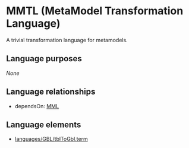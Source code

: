 # MMTL (MetaModel Transformation Language)
A trivial transformation language for metamodels.
## Language purposes
_None_
## Language relationships
* dependsOn: [MML](mml.html)

## Language elements
* [languages/GBL/tblToGbl.term](../../languages/GBL/tblToGbl.term)
